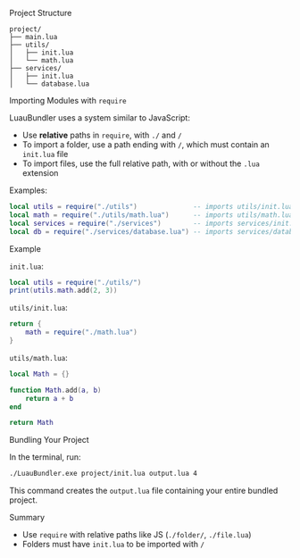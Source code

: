 Project Structure
```
project/
├── main.lua
├── utils/
│   ├── init.lua
│   └── math.lua
├── services/
│   ├── init.lua
│   └── database.lua
```

Importing Modules with `require`

LuauBundler uses a system similar to JavaScript:

- Use **relative** paths in `require`, with `./` and `/`
- To import a folder, use a path ending with `/`, which must contain an `init.lua` file
- To import files, use the full relative path, with or without the `.lua` extension

Examples:

```lua
local utils = require("./utils")              -- imports utils/init.lua
local math = require("./utils/math.lua")      -- imports utils/math.lua
local services = require("./services")        -- imports services/init.lua
local db = require("./services/database.lua") -- imports services/database.lua
```

Example

`init.lua`:

```lua
local utils = require("./utils/")
print(utils.math.add(2, 3))
```

`utils/init.lua`:

```lua
return {
    math = require("./math.lua")
}
```

`utils/math.lua`:

```lua
local Math = {}

function Math.add(a, b)
    return a + b
end

return Math
```

Bundling Your Project

In the terminal, run:

```bash
./LuauBundler.exe project/init.lua output.lua 4
```

This command creates the `output.lua` file containing your entire bundled project.

Summary

* Use `require` with relative paths like JS (`./folder/`, `./file.lua`)
* Folders must have `init.lua` to be imported with `/`
